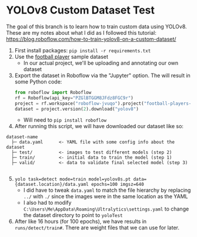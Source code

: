 # YOLOv8 Custom Dataset Test
The goal of this branch is to learn how to train custom data using YOLOv8. These
are my notes about what I did as I followed this tutorial:
https://blog.roboflow.com/how-to-train-yolov8-on-a-custom-dataset/


1. First install packages: `pip install -r requirements.txt`
2. Use the [football player](https://universe.roboflow.com/roboflow-jvuqo/football-players-detection-3zvbc/dataset/2?ref=blog.roboflow.com)
sample dataset
    - In our actual project, we'll be uploading and annotating our own dataset
3. Export the dataset in Roboflow via the "Jupyter" option. The will result in some Python code:
    ```Python
    from roboflow import Roboflow
    rf = Roboflow(api_key="PZGlBTGGM8JFdz8FGC9r")
    project = rf.workspace("roboflow-jvuqo").project("football-players-detection-3zvbc")
    dataset = project.version(2).download("yolov8")
    ```
    - Will need to `pip install roboflow` 
4. After running this script, we will have downloaded our dataset like so:

```
dataset-name
  ├─ data.yaml      <- YAML file with some config info about the dataset
  ├─ test/          <- images to test different models (step 2)
  ├─ train/         <- initial data to train the model (step 1)
  ├─ valid/         <- data to validate final selected model (step 3)
  
```
5. `yolo task=detect mode=train model=yolov8s.pt data={dataset.location}/data.yaml epochs=100 imgsz=640`
    - I did have to tweak `data.yaml` to match the file hierarchy by replacing `../` with `./` since the images were in the same location as the YAML
    - I also had to modify `C:\Users\Me\AppData\Roaming\Ultralytics\settings.yaml` to change the dataset directory to point to `yoloTest`
6. After like 16 hours (for 100 epochs), we have results in `runs/detect/train#`. There are weight files that we can use for later.
